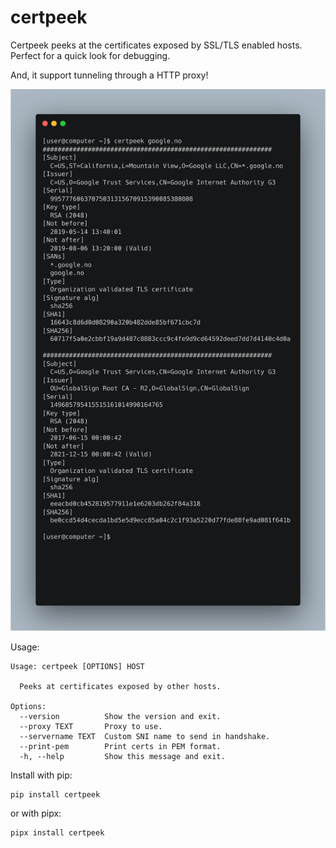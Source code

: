 # certpeek


Certpeek peeks at the certificates exposed by SSL/TLS enabled hosts. Perfect for a quick look for debugging.

And, it support tunneling through a HTTP proxy!

<p align="center"><img width="707" alt="Certpeek in action" src="https://github.com/magnuswatn/certpeek/blob/main/certpeek.png?raw=true"></p>

Usage:
```
Usage: certpeek [OPTIONS] HOST

  Peeks at certificates exposed by other hosts.

Options:
  --version          Show the version and exit.
  --proxy TEXT       Proxy to use.
  --servername TEXT  Custom SNI name to send in handshake.
  --print-pem        Print certs in PEM format.
  -h, --help         Show this message and exit.
```

Install with pip:

```
pip install certpeek
```

or with pipx:
```
pipx install certpeek
```
